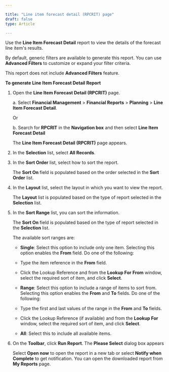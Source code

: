 ```yaml
---

title: "Line item forecast detail (RPCRIT) page"
draft: false
type: Article

---
```


Use the **Line Item Forecast Detail** report to view the details of the forecast line item's results.

By default, generic filters are available to generate this report. You can use **Advanced Filters** to customize or expand your filter criteria.

This report does not include **Advanced Filters** feature.

**To generate Line Item Forecast Detail Report**

1. Open the **Line Item Forecast Detail (RPCRIT)** page.

    a. Select **Financial Management** > **Financial Reports** > **Planning** > **Line Item Forecast Detail**.

    Or

    b. Search for **RPCRIT** in the **Navigation box** and then select **Line Item Forecast Detail**

    The **Line Item Forecast Detail (RPCRIT)** page appears.

2. In the **Selection** list, select **All Records**.

3. In the **Sort Order** list, select how to sort the report.

    The **Sort On** field is populated based on the order selected in the **Sort Order** list.

4. In the **Layout** list, select the layout in which you want to view the report.

    The **Layout** list is populated based on the type of report selected in the **Selection** list.

5. In the **Sort Range** list, you can sort the information.

    The **Sort On** field is populated based on the type of report selected in the **Selection** list.

    The available sort ranges are:

    - **Single**: Select this option to include only one item. Selecting this option enables the **From** field. Do one of the following:

    - Type the item reference in the **From** field.

    - Click the Lookup Reference and from the **Lookup For** **From** window, select the required sort of item, and click **Select**.

    - **Range**: Select this option to include a range of items to sort from. Selecting this option enables the **From** and **To** fields. Do one of the following:

    - Type the first and last values of the range in the **From** and **To** fields.

    - Click the Lookup Reference (if available) and from the **Lookup For** window, select the required sort of item, and click **Select**.

    - **All**: Select this to include all available items.

6. On the **Toolbar**, click **Run Report**. The **Please Select** dialog box appears

    Select **Open now** to open the report in a new tab or select **Notify when Complete** to get notification. You can open the downloaded report from **My Reports** page.

​